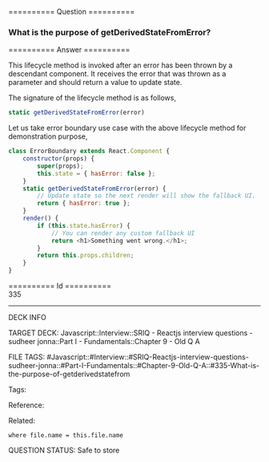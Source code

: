 ========== Question ==========  

### What is the purpose of getDerivedStateFromError?  

========== Answer ==========  

This lifecycle method is invoked after an error has been thrown by a descendant
component. It receives the error that was thrown as a parameter and should
return a value to update state.

The signature of the lifecycle method is as follows,

```javascript
static getDerivedStateFromError(error)
```

Let us take error boundary use case with the above lifecycle method for
demonstration purpose,

```javascript
class ErrorBoundary extends React.Component {
    constructor(props) {
        super(props);
        this.state = { hasError: false };
    }
    static getDerivedStateFromError(error) {
        // Update state so the next render will show the fallback UI.
        return { hasError: true };
    }
    render() {
        if (this.state.hasError) {
            // You can render any custom fallback UI
            return <h1>Something went wrong.</h1>;
        }
        return this.props.children;
    }
}
```

========== Id ==========  
335

---

DECK INFO

TARGET DECK: Javascript::Interview::SRIQ - Reactjs interview questions - sudheer jonna::Part I - Fundamentals::Chapter 9 - Old Q A

FILE TAGS: #Javascript::#Interview::#SRIQ-Reactjs-interview-questions-sudheer-jonna::#Part-I-Fundamentals::#Chapter-9-Old-Q-A::#335-What-is-the-purpose-of-getderivedstatefrom

Tags:

Reference:

Related:

```dataview
where file.name = this.file.name
```
QUESTION STATUS: Safe to store
